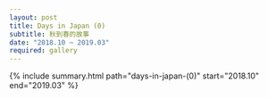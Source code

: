 ```yaml
---
layout: post
title: Days in Japan (0)
subtitle: 秋到春的故事
date: "2018.10 ~ 2019.03"
required: gallery
---
```


{% include summary.html path="days-in-japan-(0)" start="2018.10" end="2019.03" %}
